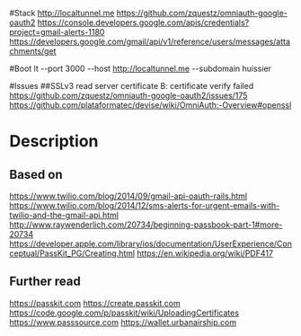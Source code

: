 #Stack
http://localtunnel.me
https://github.com/zquestz/omniauth-google-oauth2
https://console.developers.google.com/apis/credentials?project=gmail-alerts-1180
https://developers.google.com/gmail/api/v1/reference/users/messages/attachments/get

#Boot
lt --port 3000 --host http://localtunnel.me --subdomain huissier

#Issues
##SSLv3 read server certificate B: certificate verify failed
https://github.com/zquestz/omniauth-google-oauth2/issues/175
https://github.com/plataformatec/devise/wiki/OmniAuth:-Overview#openssl

# Description
## Based on
https://www.twilio.com/blog/2014/09/gmail-api-oauth-rails.html
https://www.twilio.com/blog/2014/12/sms-alerts-for-urgent-emails-with-twilio-and-the-gmail-api.html
http://www.raywenderlich.com/20734/beginning-passbook-part-1#more-20734
https://developer.apple.com/library/ios/documentation/UserExperience/Conceptual/PassKit_PG/Creating.html
https://en.wikipedia.org/wiki/PDF417

## Further read
https://passkit.com
https://create.passkit.com
https://code.google.com/p/passkit/wiki/UploadingCertificates
https://www.passsource.com
https://wallet.urbanairship.com

